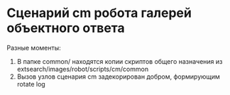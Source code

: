 # Сценарий cm робота галерей объектного ответа

Разные моменты:
1. В папке common/ находятся копии скриптов общего назначения из extsearch/images/robot/scripts/cm/common
2. Вызов узлов сценария cm задекорирован добром, формирующим rotate log

